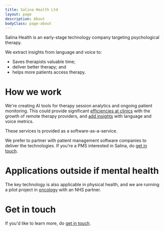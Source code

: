 ```yaml
---
title: Salina Health Ltd
layout: page
description: About
bodyClass: page-about
---
```


Salina Health is an early-stage technology company targeting psychological therapy.

We extract insights from language and voice to:

- Saves therapists valuable time;
- deliver better therapy; and
- helps more patients access therapy.

# How we work

We're creating AI tools for therapy session analytics and ongoing patient monitoring. This could provide significant [efficiencies at clinics](/mental-health) with the growth of remote therapy providers, and [add insights](/voice-markers) with language and voice metrics. 

These services is provided as a software-as-a-service.

We prefer to partner with patient management software companies to deliver the technologies. If you're a PMS interested in Salina, do [get in touch](/contact).

# Applications outside if mental health

The key technology is also applicable in physical health, and we are running a pilot project in [oncology](/oncology) with an NHS partner.

# Get in touch

If you'd like to learn more, do [get in touch](/contact).
